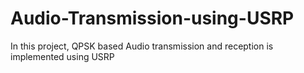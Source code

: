 # Audio-Transmission-using-USRP
In this project, QPSK based Audio transmission and reception is implemented using USRP
